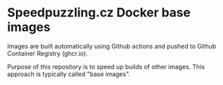 # Speedpuzzling.cz Docker base images

Images are built automatically using Github actions and pushed to Github Container Registry (ghcr.io).

Purpose of this repository is to speed up builds of other images. This approach is typically called "base images".
